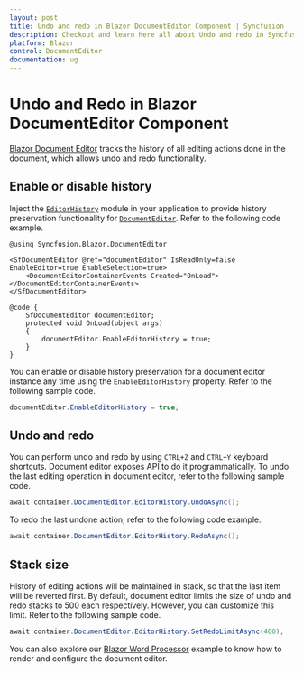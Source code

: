 ```yaml
---
layout: post
title: Undo and redo in Blazor DocumentEditor Component | Syncfusion
description: Checkout and learn here all about Undo and redo in Syncfusion Blazor DocumentEditor component and more.
platform: Blazor
control: DocumentEditor
documentation: ug
---
```


# Undo and Redo in Blazor DocumentEditor Component

[Blazor Document Editor](https://www.syncfusion.com/blazor-components/blazor-word-processor) tracks the history of all editing actions done in the document, which allows undo and redo functionality.

## Enable or disable history

Inject the [`EditorHistory`](https://help.syncfusion.com/cr/blazor/Syncfusion.Blazor.DocumentEditor.EditorHistoryModule.html) module in your application to provide history preservation functionality for [`DocumentEditor`](https://help.syncfusion.com/cr/blazor/Syncfusion.Blazor.DocumentEditor.SfDocumentEditor.html). Refer to the following code example.

```cshtml
@using Syncfusion.Blazor.DocumentEditor

<SfDocumentEditor @ref="documentEditor" IsReadOnly=false EnableEditor=true EnableSelection=true>
    <DocumentEditorContainerEvents Created="OnLoad"></DocumentEditorContainerEvents>
</SfDocumentEditor>

@code {
    SfDocumentEditor documentEditor;
    protected void OnLoad(object args)
    {
        documentEditor.EnableEditorHistory = true;
    }
}
```

You can enable or disable history preservation for a document editor instance any time using the `EnableEditorHistory` property. Refer to the following sample code.

```csharp
documentEditor.EnableEditorHistory = true;
```

## Undo and redo

You can perform undo and redo by using `CTRL+Z` and `CTRL+Y` keyboard shortcuts. Document editor exposes API to do it programmatically.
To undo the last editing operation in document editor, refer to the following sample code.

```csharp
await container.DocumentEditor.EditorHistory.UndoAsync();
```

To redo the last undone action, refer to the following code example.

```csharp
await container.DocumentEditor.EditorHistory.RedoAsync();
```

## Stack size

History of editing actions will be maintained in stack, so that the last item will be reverted first. By default, document editor limits the size of undo and redo stacks to 500 each respectively. However, you can customize this limit. Refer to the following sample code.

```csharp
await container.DocumentEditor.EditorHistory.SetRedoLimitAsync(400);
```

You can also explore our [Blazor Word Processor](https://blazor.syncfusion.com/demos/document-editor/default-functionalities) example to know how to render and configure the document editor.
